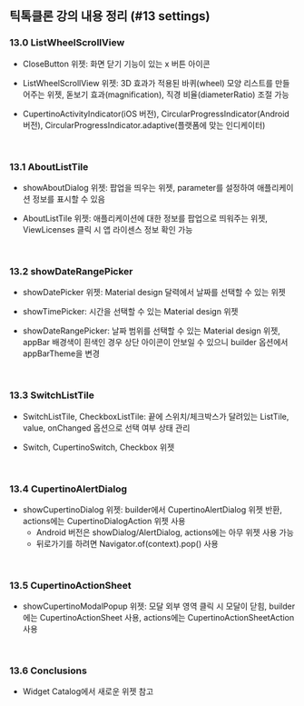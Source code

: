 ## 틱톡클론 강의 내용 정리 (#13 settings)

### 13.0 ListWheelScrollView

- CloseButton 위젯: 화면 닫기 기능이 있는 x 버튼 아이콘

- ListWheelScrollView 위젯: 3D 효과가 적용된 바퀴(wheel) 모양 리스트를 만들어주는 위젯, 돋보기 효과(magnification), 직경 비율(diameterRatio) 조절 가능

- CupertinoActivityIndicator(iOS 버전), CircularProgressIndicator(Android 버전), CircularProgressIndicator.adaptive(플랫폼에 맞는 인디케이터)

</br>

### 13.1 AboutListTile

- showAboutDialog 위젯: 팝업을 띄우는 위젯, parameter를 설정하여 애플리케이션 정보를 표시할 수 있음

- AboutListTile 위젯: 애플리케이션에 대한 정보를 팝업으로 띄워주는 위젯, ViewLicenses 클릭 시 앱 라이센스 정보 확인 가능

</br>

### 13.2 showDateRangePicker

- showDatePicker 위젯: Material design 달력에서 날짜를 선택할 수 있는 위젯

- showTimePicker: 시간을 선택할 수 있는 Material design 위젯

- showDateRangePicker: 날짜 범위를 선택할 수 있는 Material design 위젯, appBar 배경색이 흰색인 경우 상단 아이콘이 안보일 수 있으니 builder 옵션에서 appBarTheme을 변경

</br>

### 13.3 SwitchListTile

- SwitchListTile, CheckboxListTile: 끝에 스위치/체크박스가 달려있는 ListTile, value, onChanged 옵션으로 선택 여부 상태 관리

- Switch, CupertinoSwitch, Checkbox 위젯

</br>

### 13.4 CupertinoAlertDialog

- showCupertinoDialog 위젯: builder에서 CupertinoAlertDialog 위젯 반환, actions에는 CupertinoDialogAction 위젯 사용
  - Android 버전은 showDialog/AlertDialog, actions에는 아무 위젯 사용 가능
  - 뒤로가기를 하려면 Navigator.of(context).pop() 사용

</br>

### 13.5 CupertinoActionSheet

- showCupertinoModalPopup 위젯: 모달 외부 영역 클릭 시 모달이 닫힘, builder에는 CupertinoActionSheet 사용, actions에는 CupertinoActionSheetAction 사용

</br>

### 13.6 Conclusions

- Widget Catalog에서 새로운 위젯 참고
